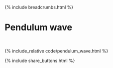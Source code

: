 {% include breadcrumbs.html %}

# Pendulum wave
<div class="header_line"><br/></div>

{% include_relative code/pendulum_wave.html %}

<p style="clear: both;"></p>

{% include share_buttons.html %}